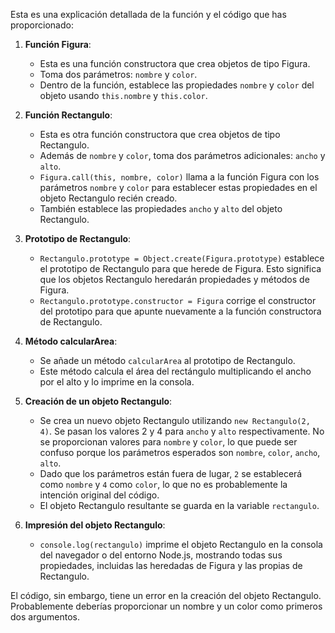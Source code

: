 Esta es una explicación detallada de la función y el código que has proporcionado:

1. **Función Figura**:
   - Esta es una función constructora que crea objetos de tipo Figura.
   - Toma dos parámetros: `nombre` y `color`.
   - Dentro de la función, establece las propiedades `nombre` y `color` del objeto usando `this.nombre` y `this.color`.

2. **Función Rectangulo**:
   - Esta es otra función constructora que crea objetos de tipo Rectangulo.
   - Además de `nombre` y `color`, toma dos parámetros adicionales: `ancho` y `alto`.
   - `Figura.call(this, nombre, color)` llama a la función Figura con los parámetros `nombre` y `color` para establecer estas propiedades en el objeto Rectangulo recién creado.
   - También establece las propiedades `ancho` y `alto` del objeto Rectangulo.

3. **Prototipo de Rectangulo**:
   - `Rectangulo.prototype = Object.create(Figura.prototype)` establece el prototipo de Rectangulo para que herede de Figura. Esto significa que los objetos Rectangulo heredarán propiedades y métodos de Figura.
   - `Rectangulo.prototype.constructor = Figura` corrige el constructor del prototipo para que apunte nuevamente a la función constructora de Rectangulo.

4. **Método calcularArea**:
   - Se añade un método `calcularArea` al prototipo de Rectangulo.
   - Este método calcula el área del rectángulo multiplicando el ancho por el alto y lo imprime en la consola.

5. **Creación de un objeto Rectangulo**:
   - Se crea un nuevo objeto Rectangulo utilizando `new Rectangulo(2, 4)`. Se pasan los valores 2 y 4 para `ancho` y `alto` respectivamente. No se proporcionan valores para `nombre` y `color`, lo que puede ser confuso porque los parámetros esperados son `nombre`, `color`, `ancho`, `alto`.
   - Dado que los parámetros están fuera de lugar, `2` se establecerá como `nombre` y `4` como `color`, lo que no es probablemente la intención original del código.
   - El objeto Rectangulo resultante se guarda en la variable `rectangulo`.

6. **Impresión del objeto Rectangulo**:
   - `console.log(rectangulo)` imprime el objeto Rectangulo en la consola del navegador o del entorno Node.js, mostrando todas sus propiedades, incluidas las heredadas de Figura y las propias de Rectangulo.

El código, sin embargo, tiene un error en la creación del objeto Rectangulo. Probablemente deberías proporcionar un nombre y un color como primeros dos argumentos.